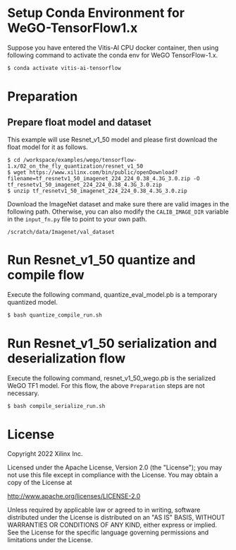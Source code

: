 # Setup Conda Environment for WeGO-TensorFlow1.x

Suppose you have entered the Vitis-AI CPU docker container, then using following command to activate the conda env for WeGO TensorFlow-1.x.

```bash
$ conda activate vitis-ai-tensorflow
```

# Preparation

## Prepare float model and dataset

This example will use Resnet_v1_50 model and please first download the float model for it as follows.
```
$ cd /workspace/examples/wego/tensorflow-1.x/02_on_the_fly_quantization/resnet_v1_50
$ wget https://www.xilinx.com/bin/public/openDownload?filename=tf_resnetv1_50_imagenet_224_224_0.38_4.3G_3.0.zip -O tf_resnetv1_50_imagenet_224_224_0.38_4.3G_3.0.zip
$ unzip tf_resnetv1_50_imagenet_224_224_0.38_4.3G_3.0.zip
```

Download the ImageNet dataset and make sure there are valid images in the following path. Otherwise, you can also modify the `CALIB_IMAGE_DIR` variable in the `input_fn.py` file to point to your own path.
```
/scratch/data/Imagenet/val_dataset
```

# Run Resnet_v1_50 quantize and compile flow

Execute the following command, quantize_eval_model.pb is a temporary quantized model.

```bash
$ bash quantize_compile_run.sh
```

# Run Resnet_v1_50 serialization and deserialization flow

Execute the following command, resnet_v1_50_wego.pb is the serialized WeGO TF1 model. For this flow, the above `Preparation` steps are not necessary.

```bash
$ bash compile_serialize_run.sh
```

# License

Copyright 2022 Xilinx Inc.

Licensed under the Apache License, Version 2.0 (the "License"); you may not use this file except in compliance with the License. You may obtain a copy of the License at

http://www.apache.org/licenses/LICENSE-2.0

Unless required by applicable law or agreed to in writing, software distributed under the License is distributed on an "AS IS" BASIS, WITHOUT WARRANTIES OR CONDITIONS OF ANY KIND, either express or implied. See the License for the specific language governing permissions and limitations under the License.
